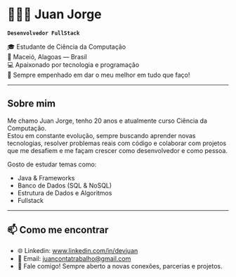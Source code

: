 # 👩🏻‍💻 Juan Jorge

**`Desenvolvedor FullStack`**

🎓 Estudante de Ciência da Computação  
📍 Maceió, Alagoas — Brasil  
💻 Apaixonado por tecnologia e programação  
🧠 Sempre empenhado em dar o meu melhor em tudo que faço!

---

## Sobre mim

Me chamo Juan Jorge, tenho 20 anos e atualmente curso Ciência da Computação.  
Estou em constante evolução, sempre buscando aprender novas tecnologias, resolver problemas reais com código e colaborar com projetos que me desafiem e me façam crescer como desenvolvedor e como pessoa.

Gosto de estudar temas como:

- Java & Frameworks 
- Banco de Dados (SQL & NoSQL) 
- Estrutura de Dados e Algoritmos 
- Fullstack

---
  
## 📫 Como me encontrar

- 🌐 Linkedin: www.linkedin.com/in/devjuan
- 📧 Email: juancontatrabalho@gmail.com
- 💬 Fale comigo! Sempre aberto a novas conexões, parcerias e projetos.



